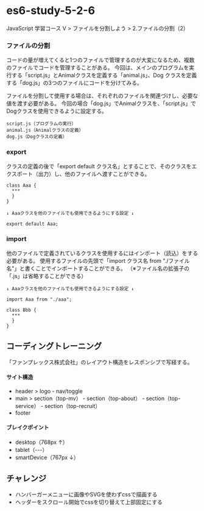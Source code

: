 # es6-study-5-2-6
JavaScript 学習コース V > ファイルを分割しよう > 2.ファイルの分割（2）

### ファイルの分割
コードの量が増えてくると1つのファイルで管理するのが大変になるため、複数のファイルでコードを管理することがある。
今回は、メインのプログラムを実行する「script.js」とAnimalクラスを定義する「animal.js」、Dog クラスを定義する「dog.js」の3つのファイルにコードを分けてみる。

ファイルを分割して使用する場合は、それぞれのファイルを関連づけし、必要な値を渡す必要がある。
今回の場合「dog.js」でAnimalクラスを、「script.js」でDogクラスを使用できるように設定する。
```
script.js（プログラムの実行）
animal.js（Animalクラスの定義）
dog.js（Dogクラスの定義）
```

### export
クラスの定義の後で「export default クラス名」とすることで、そのクラスをエクスポート（出力）し、他のファイルへ渡すことができる。
```
class Aaa {
  ***
  }
}

↓ Aaaクラスを他のファイルでも使用できるようにする設定 ↓

export default Aaa;
```

### import
他のファイルで定義されているクラスを使用するにはインポート（読込）をする必要がある。
使用するファイルの先頭で「import クラス名 from "./ファイル名"」と書くことでインポートすることができる。
（※ファイル名の拡張子の「.js」は省略することができる）
```
↓ Aaaクラスを他のファイルでも使用できるようにする設定 ↓

import Aaa from "./aaa";

class Bbb {
  ***
  }
}
```











## コーディングトレーニング
「ファンプレックス株式会社」のレイアウト構造をレスポンシブで写経する。

#### サイト構造
- header > logo - nav/toggle
- main > section（top-mv） - section（top-about） - section（top-service） - section（top-recruit）
- footer

#### ブレイクポイント
- desktop（768px ↑）
- tablet（---）
- smartDevice（767px ↓）

## チャレンジ
- ハンバーガーメニューに画像やSVGを使わずcssで描画する
- ヘッダーをスクロール開始でcssを切り替えて上部固定にする

